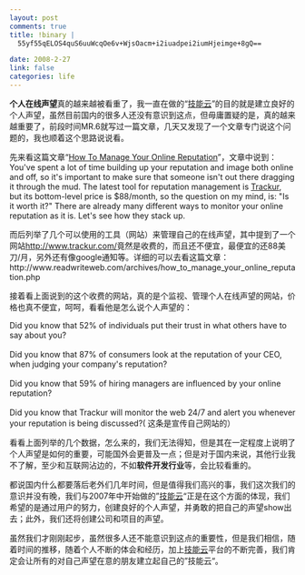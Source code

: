 ```yaml
--- 
layout: post
comments: true
title: !binary |
  55yf55qELOS4quS6uuWcqOe6v+WjsOacm+i2iuadpei2iumHjeimge+8gQ==

date: 2008-2-27
link: false
categories: life
---
```

<p><strong>个人在线声望</strong>真的越来越被看重了，我一直在做的&ldquo;<a href="http://www.itechtag.com/">技能云</a>&rdquo;的目的就是建立良好的个人声望，虽然目前国内的很多人还没有意识到这点，但毋庸置疑的是，真的越来越重要了，前段时间MR.6就写过一篇文章，几天又发现了一个文章专门说这个问题的，我也顺着这个思路说说看。</p>
<p>先来看这篇文章&ldquo;<a href="http://www.readwriteweb.com/archives/how_to_manage_your_online_reputation.php">How To Manage Your Online Reputation</a>&rdquo;，文章中说到：You've spent a lot of time building up your reputation and image both online and off, so it's important to make sure that someone isn't out there dragging it through the mud. The latest tool for reputation management is <a href="http://www.trackur.com/o">Trackur</a>, but its bottom-level price is $88/month, so the question on my mind, is: &quot;Is it worth it?&quot; There are already many different ways to monitor your online reputation as it is. Let's see how they stack up.&nbsp;</p>
<p>而后列举了几个可以使用的工具（网站）来管理自己的在线声望，其中提到了一个网站<a href="http://www.trackur.com/">http://www.trackur.com/</a>竟然是收费的，而且还不便宜，最便宜的还88美刀/月，另外还有像google通知等。详细的可以去看这篇文章：http://www.readwriteweb.com/archives/how_to_manage_your_online_reputation.php</p>
<p>接着看上面说到的这个收费的网站，真的是个监视、管理个人在线声望的网站，价格也真不便宜，呵呵，看看他是怎么说个人声望的：</p>
<p>Did you know that 52% of individuals put their trust in what others have to say about you?<br />
<br />
Did you know that 87% of consumers look at the reputation of your CEO, when judging your company's reputation?<br />
<br />
Did you know that 59% of hiring managers are influenced by your online reputation?<br />
<br />
Did you know that Trackur will monitor the web 24/7 and alert you whenever your reputation is being discussed?( 这条是宣传自己网站的）</p>
<p>看看上面列举的几个数据，怎么来的，我们无法得知，但是其在一定程度上说明了个人声望是如何的重要，可能国外会更普及一点；但是对于国内来说，其他行业我不了解，至少和互联网沾边的，不如<strong>软件开发行业</strong>等，会比较看重的。</p>
<p>都说国内什么都要落后老外们几年时间，但是值得我们高兴的事，我们这次我们的意识并没有晚，我们与2007年中开始做的&rdquo;<a href="http://www.itechtag.com/">技能云</a>&ldquo;正是在这个方面的体现，我们希望的是通过用户的努力，创建良好的个人声望，并勇敢的把自己的声望show出去；此外，我们还将创建公司和项目的声望。</p>
<p>虽然我们才刚刚起步，虽然很多人还不能意识到这点的重要性，但是我们相信，随着时间的推移，随着个人不断的体会和经历，加上<a href="http://www.itechtag.com/">技能云</a>平台的不断完善，我们肯定会让所有的对自己声望在意的朋友建立起自己的&rdquo;技能云&ldquo;。</p>
